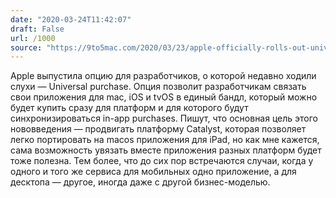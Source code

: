 ```yaml
---
date: "2020-03-24T11:42:07"
draft: False
url: /1000
source: "https://9to5mac.com/2020/03/23/apple-officially-rolls-out-universal-purchase-support-for-mac-and-ios-apps/"
---
```


Apple выпустила опцию для разработчиков, о которой недавно ходили слухи — Universal purchase. Опция позволит разработчикам связать свои приложения для mac, iOS и tvOS в единый бандл, который можно будет купить сразу для платформ и для которого будут синхронизироваться in-app purchases. Пишут, что основная цель этого нововведения — продвигать платформу Catalyst, которая позволяет легко портировать на macos приложения для iPad, но как мне кажется, сама возможность увязать вместе приложения разных платформ будет тоже полезна. Тем более, что до сих пор встречаются случаи, когда у одного и того же сервиса для мобильных одно приложение, а для десктопа — другое, иногда даже с другой бизнес-моделью.
